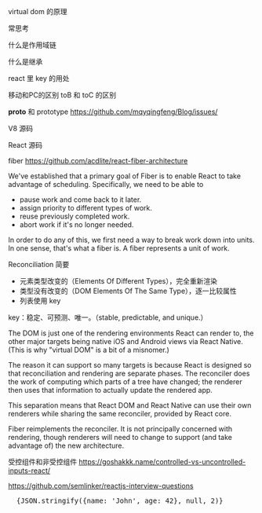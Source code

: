 virtual dom 的原理

常思考

什么是作用域链

什么是继承

react 里 key 的用处

移动和PC的区别    toB 和 toC 的区别

__proto__ 和 prototype https://github.com/mqyqingfeng/Blog/issues/

V8 源码 

React 源码

fiber https://github.com/acdlite/react-fiber-architecture

We've established that a primary goal of Fiber is to enable React to take advantage of scheduling. Specifically, we need to be able to

- pause work and come back to it later.
- assign priority to different types of work.
- reuse previously completed work.
- abort work if it's no longer needed.

In order to do any of this, we first need a way to break work down into units. In one sense, that's what a fiber is. A fiber represents a unit of work.

Reconciliation 简要
- 元素类型改变的（Elements Of Different Types），完全重新渲染
- 类型没有改变的（DOM Elements Of The Same Type），逐一比较属性
- 列表使用 key

key：稳定、可预测、唯一。（stable, predictable, and unique.）

The DOM is just one of the rendering environments React can render to, the other major targets being native iOS and Android views via React Native. (This is why "virtual DOM" is a bit of a misnomer.)

The reason it can support so many targets is because React is designed so that reconciliation and rendering are separate phases. The reconciler does the work of computing which parts of a tree have changed; the renderer then uses that information to actually update the rendered app.

This separation means that React DOM and React Native can use their own renderers while sharing the same reconciler, provided by React core.

Fiber reimplements the reconciler. It is not principally concerned with rendering, though renderers will need to change to support (and take advantage of) the new architecture.

受控组件和非受控组件 https://goshakkk.name/controlled-vs-uncontrolled-inputs-react/

https://github.com/semlinker/reactjs-interview-questions

<pre>
  {JSON.stringify({name: 'John', age: 42}, null, 2)}
</pre>
